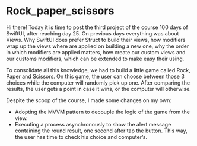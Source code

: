 # Rock_paper_scissors

Hi there! Today it is time to post the third project of the course 100 days of SwiftUI, after reaching day 25. On previous days everything was about Views.  Why SwiftUI does prefer Struct to build their views, how modifiers wrap up the views where are applied on building a new one, why the order in which modifiers are applied matters, how create our custom views and our customs modifiers, which can be extended to make easy their using.

To consolidate all this knowledge, we had to build a little game called Rock, Paper and Scissors. On this game, the user can choose between those 3 choices while the computer will randomly pick up one. After comparing the results, the user gets a point in case it wins, or the computer will otherwise.

Despite the scoop of the course, I made some changes on my own:
-	Adopting the MVVM pattern to decouple the logic of the game from the view.
-	Executing a process asynchronously to show the alert message containing the round result, one second after tap the button. This way, the user has time to check his choice and computer’s.

